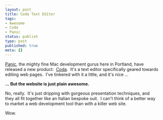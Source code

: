 ```yaml
---
layout: post
title: Coda Text Editor
tags:
- Awesome
- Coda
- Panic
status: publish
type: post
published: true
meta: {}
---
```

<a href="http://panic.com/">Panic</a>, the mighty fine Mac development gurus here in Portland, have released a new product:  <a href="http://www.panic.com/coda/">Coda</a>.  It's a text editor specifically geared towards editing web pages.  I've tinkered with it a little, and it's nice ...

<strong>... But the website is just plain awesome.</strong>

No, really.  It's just dripping with gorgeous presentation techniques, and they all fit together like an Italian bespoke suit.  I can't think of a better way to market a web development tool than with a killer web site.

Wow.
